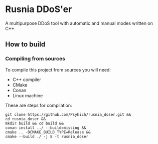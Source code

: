 # Rusnia DDoS'er
A multipurpose DDoS tool with automatic and manual modes written on C++.

## How to build
### Compiling from sources
To compile this project from sources you will need:
- C++ compiler
- CMake
- Conan
- Linux machine

These are steps for compilation:
```
git clone https://github.com/Psyhich/rusnia_doser.git &&
cd rusnia_doser &&
mkdir build && cd build &&
conan install ../ --build=missing &&
cmake .. -DCMAKE_BUILD_TYPE=Release &&
cmake --build ./ -j 8 -t rusnia_doser
```
